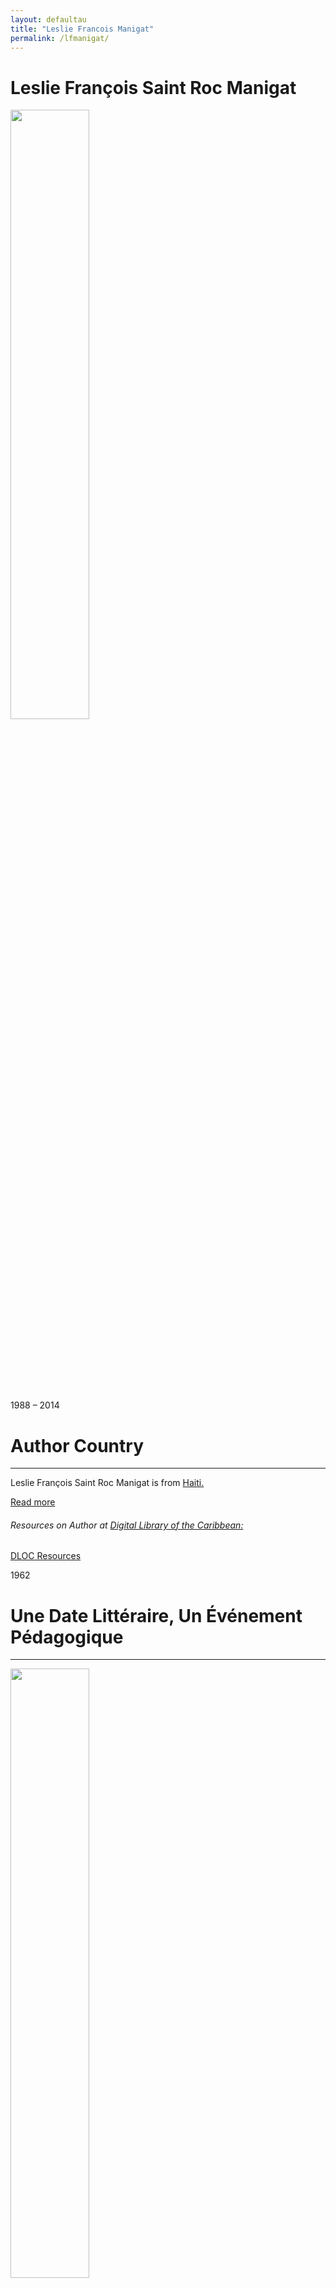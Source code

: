 ```yaml
---
layout: defaultau
title: "Leslie Francois Manigat"
permalink: /lfmanigat/
---
```

<!-- partial:index.partial.html -->
<div class="content">
     <h1>Leslie François Saint Roc Manigat</h1>
    <div class="quote">
        <div><img src="https://upload.wikimedia.org/wikipedia/commons/f/f6/Leslie_Manigat%2C_16_juin_1988.png" height="50%" width = "50%" class="logo"></div>
    </div>
    <div class="timeline">
        <div style="padding-bottom:100px;"></div>
        <div class="block">
             <div class="date right"><p class="right"> 1988 – 2014 </p></div>
            <div class="dot"></div>
            <div class="left first">
            <div class="author_country">
                <h1>Author Country</h1><hr>
          <div class="aclocation">  <p>Leslie François Saint Roc Manigat is from <a href="{{ site.baseurl }}/5">Haiti.</a></p></div>
              <div class="acreadmore">  <a href="https://en.wikipedia.org/wiki/Leslie_Manigat" target="_blank">Read more</a></div>
              <div class="aclocation">  <h6>Resources on Author at <a href="https://dloc.com" target="_blank">Digital Library of the Caribbean:</a></h6></div>
              <div class="dlocresources"><a href="{{ site.baseurl }}/lfmanigat_dloc" target="_blank">DLOC Resources</a></div>
            </div>
            </div>
            </div>
        <div class="block">
            <div class="date left"><p class="left">1962</p></div>
            <div class="dot"></div>
            <div class="right">
                <h1>Une Date Littéraire, Un Événement Pédagogique</h1><hr>
                <p><img src="" height="50%" width = "50%"></p>
                <p>
                Language: French<br/>
                Publisher: Imp. La Phalange<br/>
                Pub_location: Port-au-Prince, Haiti<br/>
                Genre: Essay<br/>
                Length: 43<br/>                   </p>
            </div>
        </div>
       <div class="block">
            <div class="date left"><p class="left">1971</p></div>
            <div class="dot"></div>
            <div class="right">
                <h1>Statu Quo En Haiti? D'un Duvalier À L'autre: L'itinéraire D'un Fascisme De Sous-Développement</h1><hr>
                <p><img src="http://classiques.uqac.ca/contemporains/manigat_Leslie_F/Statu-quo_en_Haiti/Statu-quo_en_Haiti_L12.jpg" height="50%" width = "50%"></p>
                <p>
                Language: French<br/>
                Publisher: La Technique du livre<br/>
                Pub_location: Paris, France<br/>
                Genre: Essay<br/>
                Length: 49<br/>                   </p>
            </div>
        </div>
<div class="block">
            <div class="date right"><p class="right">1991</p></div>
            <div class="dot"></div>
            <div class="left">
                <h1>L'Amérique latine au XXe Siècle. 1889-1929, volume 1</h1><hr>
                <p><img src="https://m.media-amazon.com/images/I/61DJbxRjTuL._AC_UF1000,1000_QL80_.jpg" height="50%" width = "50%"></p>
                <p>
                Language: French<br/>
                Publisher: Seuil<br/>
                Pub_location: Paris, France<br/>
                Genre: Autobiography/Memoir<br/>
                Length: 488<br/>                   </p>
            </div>
        </div>
        </div>
        </div>
<!-- partial -->
<script src='https://cdnjs.cloudflare.com/ajax/libs/jquery/3.1.1/jquery.min.js'></script><script  src="{{ site.baseurl }}/assets/js/authorscript.js"></script>